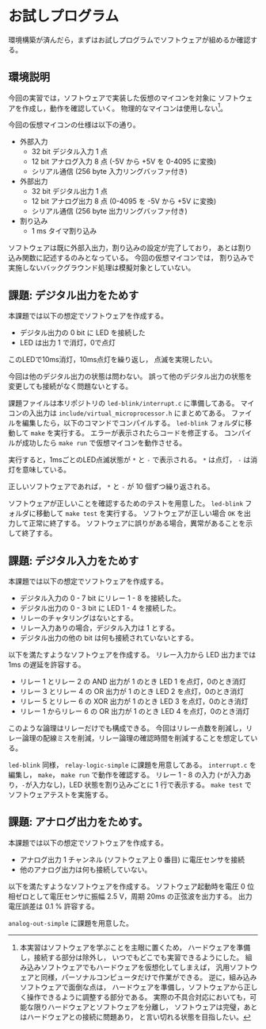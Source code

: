 # お試しプログラム
環境構築が済んだら，まずはお試しプログラムでソフトウェアが組めるか確認する。

## 環境説明
今回の実習では，ソフトウェアで実装した仮想のマイコンを対象に
ソフトウェアを作成し，動作を確認していく。
物理的なマイコンは使用しない[^HardwareDifficulty]。

[^HardwareDifficulty]: 本実習はソフトウェアを学ぶことを主眼に置くため，
ハードウェアを準備し，接続する部分は除外し，
いつでもどこでも実習できるようにした。
組み込みソフトウェアでもハードウェアを仮想化してしまえば，
汎用ソフトウェアと同様，パーソナルコンピュータだけで作業ができる。
逆に，組み込みソフトウェアで面倒な点は，
ハードウェアを準備し，ソフトウェアから正しく操作できるように調整する部分である。
実際の不具合対応においても，可能な限りハードウェアとソフトウェアを分離し，
ソフトウェアは完璧，あとはハードウェアとの接続に問題あり，
と言い切れる状態を目指したい。

今回の仮想マイコンの仕様は以下の通り。

- 外部入力
  - 32 bit デジタル入力 1 点
  - 12 bit アナログ入力 8 点 (-5V から +5V を 0-4095 に変換)
  - シリアル通信 (256 byte 入力リングバッファ付き)
- 外部出力
  - 32 bit デジタル出力 1 点
  - 12 bit アナログ出力 8 点 (0-4095 を -5V から +5V に変換)
  - シリアル通信 (256 byte 出力リングバッファ付き)
- 割り込み
  - 1 ms タイマ割り込み

ソフトウェアは既に外部入出力，割り込みの設定が完了しており，
あとは割り込み関数に記述するのみとなっている。
今回の仮想マイコンでは，
割り込みで実施しないバックグラウンド処理は模擬対象としていない。

## 課題: デジタル出力をためす
本課題では以下の想定でソフトウェアを作成する。

- デジタル出力の 0 bit に LED を接続した
- LED は出力 1 で消灯，0で点灯

このLEDで10ms消灯，10ms点灯を繰り返し，
点滅を実現したい。

今回は他のデジタル出力の状態は問わない。
誤って他のデジタル出力の状態を変更しても接続がなく問題ないとする。

課題ファイルは本リポジトリの `led-blink/interrupt.c` に準備してある。
マイコンの入出力は `include/virtual_microprocessor.h` にまとめてある。
ファイルを編集したら，以下のコマンドでコンパイルする。
`led-blink` フォルダに移動して `make` を実行する。
エラーが表示されたらコードを修正する。
コンパイルが成功したら `make run` で仮想マイコンを動作させる。

実行すると，1msごとのLED点滅状態が `*` と `-` で表示される。
`*` は点灯， `-` は消灯を意味している。

正しいソフトウェアであれば， `*` と `-` が 10 個ずつ繰り返される。

ソフトウェアが正しいことを確認するためのテストを用意した。
`led-blink` フォルダに移動して `make test` を実行する。
ソフトウェアが正しい場合 `OK` を出力して正常に終了する。
ソフトウェアに誤りがある場合，異常があることを示して終了する。

## 課題: デジタル入力をためす
本課題では以下の想定でソフトウェアを作成する。

- デジタル入力の 0 - 7 bit にリレー 1 - 8 を接続した。
- デジタル出力の 0 - 3 bit に LED 1 - 4 を接続した。
- リレーのチャタリングはないとする。
- リレー入力ありの場合，デジタル入力は 1 とする。
- デジタル出力の他の bit は何も接続されていないとする。

以下を満たすようなソフトウェアを作成する。
リレー入力から LED 出力までは 1ms の遅延を許容する。

- リレー 1 とリレー 2 の AND 出力が 1 のとき LED 1 を点灯，0のとき消灯
- リレー 3 とリレー 4 の  OR 出力が 1 のとき LED 2 を点灯，0のとき消灯
- リレー 5 とリレー 6 の XOR 出力が 1 のとき LED 3 を点灯，0のとき消灯
- リレー 1 からリレー 6 の OR 出力が 1 のとき LED 4 を点灯，0のとき消灯

このような論理はリレーだけでも構成できる。
今回はリレー点数を削減し，リレー論理の配線ミスを削減，リレー論理の確認時間を削減することを想定している。

`led-blink` 同様， `relay-logic-simple` に課題を用意してある。
`interrupt.c` を編集し， `make`， `make run` で動作を確認する。
リレー 1 - 8 の入力 (`*`が入力あり，`-`が入力なし)，LED 状態を割り込みごとに 1 行で表示する。
`make test` でソフトウェアテストを実施する。

## 課題: アナログ出力をためす。
本課題では以下の想定でソフトウェアを作成する。

- アナログ出力 1 チャンネル (ソフトウェア上 0 番目) に電圧センサを接続
- 他のアナログ出力は何も接続していない。

以下を満たすようなソフトウェアを作成する。
ソフトウェア起動時を電圧 0 位相ゼロとして電圧センサに振幅 2.5 V，周期 20ms の正弦波を出力する。
出力電圧誤差は 0.1 % 許容する。

`analog-out-simple` に課題を用意した。

